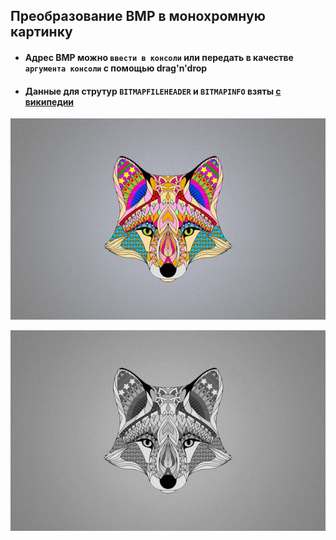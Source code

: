 Преобразование BMP в монохромную картинку
---
- #### Адрес BMP можно `ввести в консоли` или передать в качестве `аргумента консоли` с помощью drag'n'drop
- #### Данные для струтур `BITMAPFILEHEADER` и `BITMAPINFO` взяты [с википедии](https://ru.wikipedia.org/wiki/BMP)

![BMP](image/fox.bmp)

![monochromeBMP](image/fox_new.bmp)
